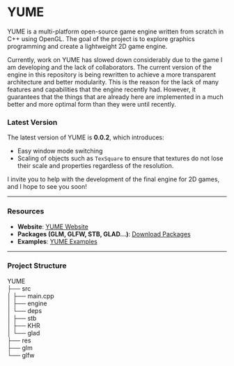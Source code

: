 # YUME

YUME is a multi-platform open-source game engine written from scratch in C++ using OpenGL. The goal of the project is to explore graphics programming and create a lightweight 2D game engine. 

Currently, work on YUME has slowed down considerably due to the game I am developing and the lack of collaborators. The current version of the engine in this repository is being rewritten to achieve a more transparent architecture and better modularity. This is the reason for the lack of many features and capabilities that the engine recently had. However, it guarantees that the things that are already here are implemented in a much better and more optimal form than they were until recently.

### Latest Version

The latest version of YUME is **0.0.2**, which introduces:
- Easy window mode switching
- Scaling of objects such as `TexSquare` to ensure that textures do not lose their scale and properties regardless of the resolution.

I invite you to help with the development of the final engine for 2D games, and I hope to see you soon!

---

### Resources

- **Website**: [YUME Website](https://autoselff.com/games/yume.html)
- **Packages (GLM, GLFW, STB, GLAD...)**: [Download Packages](https://github.com/autoselff/autoselff/releases/download/v0.9.2/YUME-packages.zip)
- **Examples**: [YUME Examples](https://github.com/autoselff/YUME/tree/main/examples)

---

### Project Structure
YUME<br>
├── src<br>
│   ├── main.cpp<br>
│   ├── engine<br>
│   └── deps<br>
│       ├── stb<br>
│       ├── KHR<br>
│       └── glad<br>
├── res<br>
├── glm<br>
└── glfw<br>
